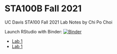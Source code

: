 # STA100B Fall 2021
UC Davis STA100 Fall 2021 Lab Notes by Chi Po Choi

Launch RStudio with Binder: [![Binder](http://mybinder.org/badge_logo.svg)](http://mybinder.org/v2/gh/pochoi/sta100-fall2021/main?urlpath=rstudio)

- [Lab 1](https://pochoi.github.io/sta100-fall2021/lab1.html) 
- [Lab 1](https://pochoi.github.io/sta100-fall2021/lab2.html) 

